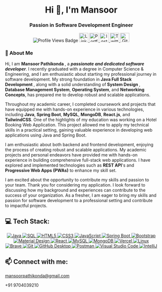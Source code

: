 <body>
  <h1 align="center">Hi 👋, I'm Mansoor</h1>
  <h3 align="center">Passion in <span>Software Development Engineer</span></h3>
  <div align="center">  
    <img src="https://komarev.com/ghpvc/?username=Mansoor-P&style=for-the-badge" alt="Profile Views Badge" >  
    <a href="https://www.linkedin.com/in/mansoor0731/">
      <img src="https://img.shields.io/badge/LinkedIn-%230077B5.svg?logo=linkedin&logoColor=white" alt="LinkedIn" height="30">
    </a>
    <a href="https://mansoorsportfolio.netlify.app/">
      <img src="https://img.shields.io/badge/Portfolio-%23000000.svg?logo=firefox&logoColor=%23FF7139" alt="Portfolio" height="30">
    </a>
    <a href="https://www.instagram.com/mansoor_317/">
      <img src="https://img.shields.io/badge/Instagram-%23E4405F.svg?logo=instagram&logoColor=white" alt="Instagram" height="30">
    </a>
    <a href="https://x.com/mansoor0731">
      <img src="https://img.shields.io/badge/Twitter-%231DA1F2.svg?logo=twitter&logoColor=white" alt="Twitter" height="30">
    </a>
    <a href="https://github.com/Mansoor-P">
      <img src="https://img.shields.io/badge/GitHub-%23181717.svg?logo=github&logoColor=white" alt="GitHub" height="30">
    </a>
  </div>

  ### 🚀 About Me

  Hi, I am <strong> Mansoor Pathikonda </strong>, a <i> <strong>passionate and dedicated software developer</strong></i>. I recently graduated with a degree in Computer Science & Engineering, and I am enthusiastic about starting my professional journey in software development. My strong foundation in <strong>Java Full Stack Development </strong>, along with a solid understanding of<strong> System Design </strong>, <strong> Database Management System</strong>, <strong>Operating System</strong>, and <strong>Networking Concepts</strong>, has prepared me to develop robust and scalable applications.

  Throughout my academic career, I completed coursework and projects that have equipped me with hands-on experience in various technologies, including <strong>Java</strong>, <strong>Spring Boot</strong>, <strong>MySQL</strong>, <strong>MongoDB</strong>, <strong>React.js</strong>, and <strong>TailwindCSS</strong>. One of the highlights of my education was working on a Hotel Booking Web Application. This project allowed me to apply my technical skills in a practical setting, gaining valuable experience in developing web applications using Java and Spring Boot.

  I am enthusiastic about both backend and frontend development, enjoying the process of creating robust and scalable applications. My academic projects and personal endeavors have provided me with hands-on experience in building comprehensive full-stack web applications. I have explored and implemented technologies such as <strong>REST API</strong>'s and <strong> Progressive Web Apps (PWAs)</strong> to enhance my skill set.

  I am excited about the opportunity to contribute my skills and passion to your team. Thank you for considering my application. I look forward to discussing how my background and experiences can contribute to the success of your organization. As a fresher, I am eager to bring my skills and passion for software development to a professional setting and contribute to impactful projects.

  <h2 align="left">💻 Tech Stack:</h2>

  <p align="center">
    <a href="https://github.com/search?q=user%3AMansoor-P+language%3Ajava">
      <img alt="Java" src="https://custom-icon-badges.demolab.com/badge/Java-007396.svg?logo=java&logoColor=white">
    </a>
    <a href="https://github.com/search?q=user%3AMansoor-P+language%3Asql">
      <img alt="SQL" src="https://custom-icon-badges.demolab.com/badge/SQL-025E8C.svg?logo=database&logoColor=white">
    </a>
    <a href="https://github.com/search?q=user%3AMansoor-P+language%3Ahtml5">
      <img alt="HTML5" src="https://custom-icon-badges.demolab.com/badge/HTML5-orange.svg?logo=html5&logoColor=white">
    </a>
    <a href="https://github.com/search?q=user%3AMansoor-P+language%3Acss3">
      <img alt="CSS3" src="https://custom-icon-badges.demolab.com/badge/CSS3-blue.svg?logo=css3&logoColor=white">
    </a>
    <a href="https://github.com/search?q=user%3AMansoor-P+language%3Ajavascript">
      <img alt="JavaScript" src="https://custom-icon-badges.demolab.com/badge/JavaScript-yellow.svg?logo=javascript&logoColor=white">
    </a>
    <a href="#">
      <img alt="Spring Boot" src="https://img.shields.io/badge/Spring%20Boot-6DB33F.svg?logo=spring-boot&logoColor=white">
    </a>
    <a href="#">
      <img alt="Bootstrap" src="https://img.shields.io/badge/Bootstrap-7952B3.svg?logo=bootstrap&logoColor=white">
    </a>
    <a href="#">
      <img alt="Material Design" src="https://img.shields.io/badge/Material%20Design-0081CB.svg?logo=material-design&logoColor=white">
    </a>
    <a href="#">
      <img alt="React" src="https://img.shields.io/badge/React-20232a.svg?logo=react&logoColor=%2361DAFB">
    </a>
    <a href="https://github.com/search?q=user%3AMansoor-P+language%3Amysql">
      <img alt="MySQL" src="https://img.shields.io/badge/MySQL-000000.svg?logo=mysql&logoColor=white">
    </a>
    <a href="https://github.com/search?q=user%3AMansoor-P+language%3Amongodb">
      <img alt="MongoDB" src="https://img.shields.io/badge/MongoDB-47A248.svg?logo=mongodb&logoColor=white">
    </a>
    <a href="#">
      <img alt="Vercel" src="https://img.shields.io/badge/Vercel-000000.svg?logo=vercel&logoColor=white">
    </a>
    <a href="#">
      <img alt="Linux" src="https://img.shields.io/badge/Linux-FCC624.svg?logo=linux&logoColor=white">
    </a>
    <a href="#">
      <img alt="Brave" src="https://img.shields.io/badge/Brave-FB542B.svg?logo=brave&logoColor=white">
    </a>
    <a href="#">
      <img alt="Git" src="https://img.shields.io/badge/Git-F05033.svg?logo=git&logoColor=white">
    </a>
    <a href="#">
      <img alt="GitHub Desktop" src="https://img.shields.io/badge/GitHub%20Desktop-8034A9.svg?logo=github&logoColor=white">
    </a>
    <a href="#">
      <img alt="Postman" src="https://img.shields.io/badge/Postman-FF6C37.svg?logo=postman&logoColor=white">
    </a>
    <a href="#">
      <img alt="Visual Studio Code" src="https://img.shields.io/badge/Visual%20Studio%20Code-0078d7.svg?logo=visual-studio-code&logoColor=white">
    </a>
    <a href="#">
      <img alt="IntelliJ" src="https://img.shields.io/badge/IntelliJ-000000.svg?logo=intellij-idea&logoColor=white">
    </a>
  </p>


  <h2 align="left" >📫 Connect with me:</h2>

  <div align="left">
    <p><a  href="mailto:mansoorpathikonda@gmail.com">mansoorpathikonda@gmail.com</a></p>
    <p>+91 9704039210</p>
  </div>
</body>
